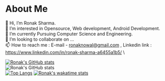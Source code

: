 <h1>About Me </h1> 

👋 Hi, I’m Ronak Sharma. \
👀 I’m interested in Opensource, Web development, Android Development.\
🌱 I’m currently Pursuing Computer Science and Engineering.\
💞️ I’m looking to collaborate on ...\
📫 How to reach me : E-mail - ronaknowal@gmail.com , Linkedin link : https://www.linkedin.com/in/ronak-sharma-a6455a1b5/ \

[![Ronak's GitHub stats](https://github-readme-stats.vercel.app/api?username=ronaknowal)](https://github.com/Ronaknowal) \
![Ronak's GitHub stats](https://github-readme-stats.vercel.app/api?username=ronaknowal&show_icons=true&theme=tokyonight) \
[![Top Langs](https://github-readme-stats.vercel.app/api/top-langs/?username=ronaknowal&layout=compact)](https://github.com/ronaknowal)
[![Ronak's wakatime stats](https://github-readme-stats.vercel.app/api/wakatime?username=ronaknowal)](https://github.com/ronaknowal)
